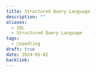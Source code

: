 ```yaml
---
title: Structured Query Language
description: ""
aliases:
  - SQL
  - Structured Query Language
tags:
  - 🌱seedling
draft: true
date: 2024-05-02
backlink:
---
```

